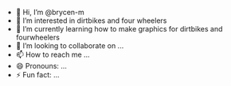 - 👋 Hi, I’m @brycen-m
- 👀 I’m interested in dirtbikes and four wheelers
- 🌱 I’m currently learning how to make graphics for dirtbikes and fourwheelers
- 💞️ I’m looking to collaborate on ...
- 📫 How to reach me ...
- 😄 Pronouns: ...
- ⚡ Fun fact: ...

<!---
brycen-m/brycen-m is a ✨ special ✨ repository because its `README.md` (this file) appears on your GitHub profile.
You can click the Preview link to take a look at your changes.
--->
